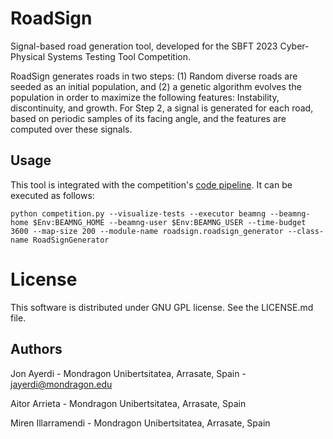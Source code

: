 # RoadSign

Signal-based road generation tool, developed for the SBFT 2023 Cyber-Physical Systems Testing Tool Competition.

RoadSign generates roads in two steps: (1) Random diverse roads are seeded as an initial population, and (2) a genetic algorithm evolves the population in order to maximize the following features: Instability, discontinuity, and growth. For Step 2, a signal is generated for each road, based on periodic samples of its facing angle, and the features are computed over these signals.

## Usage

This tool is integrated with the competition's [code pipeline](https://github.com/sbft-cps-tool-competition/cps-tool-competition). It can be executed as follows:


`python competition.py --visualize-tests --executor beamng --beamng-home $Env:BEAMNG_HOME --beamng-user $Env:BEAMNG_USER --time-budget 3600 --map-size 200 --module-name roadsign.roadsign_generator --class-name RoadSignGenerator`

# License

This software is distributed under GNU GPL license. See the LICENSE.md file.

## Authors

Jon Ayerdi - Mondragon Unibertsitatea, Arrasate, Spain - jayerdi@mondragon.edu

Aitor Arrieta - Mondragon Unibertsitatea, Arrasate, Spain

Miren Illarramendi - Mondragon Unibertsitatea, Arrasate, Spain
